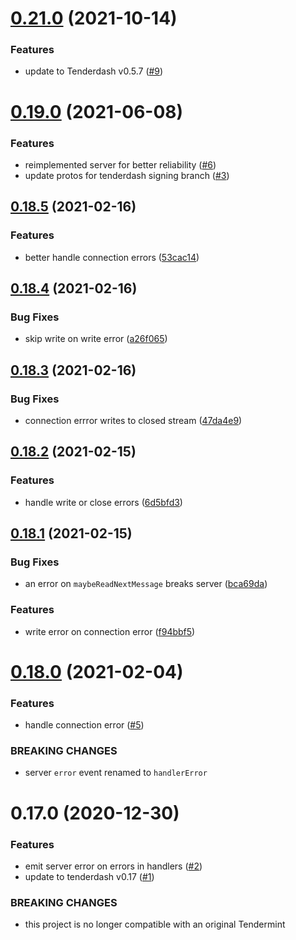 # [0.21.0](https://github.com/tendermint/js-abci/compare/v0.20.0...v0.21.0) (2021-10-14)


### Features

* update to Tenderdash v0.5.7 ([#9](https://github.com/dashevo/js-abci/issues/9))



# [0.19.0](https://github.com/tendermint/js-abci/compare/v0.18.5...v0.19.0) (2021-06-08)


### Features

* reimplemented server for better reliability ([#6](https://github.com/tendermint/js-abci/issues/6))
* update protos for tenderdash signing branch ([#3](https://github.com/tendermint/js-abci/issues/3))



## [0.18.5](https://github.com/tendermint/js-abci/compare/v0.18.3...v0.18.5) (2021-02-16)


### Features

* better handle connection errors ([53cac14](https://github.com/tendermint/js-abci/commit/53cac14b7bed6dced9712e8fd62e98b3d3d58a4b))



## [0.18.4](https://github.com/tendermint/js-abci/compare/v0.18.3...v0.18.4) (2021-02-16)


### Bug Fixes

* skip write on write error ([a26f065](https://github.com/tendermint/js-abci/commit/a26f06562b43f0caa440b2df354f322aa61a9fb2))



## [0.18.3](https://github.com/tendermint/js-abci/compare/v0.18.2...v0.18.3) (2021-02-16)


### Bug Fixes

* connection errror writes to closed stream ([47da4e9](https://github.com/tendermint/js-abci/commit/47da4e9233f8047781cf6f986bb5d4891d5af03e))



## [0.18.2](https://github.com/tendermint/js-abci/compare/v0.17.0...v0.18.2) (2021-02-15)


### Features

* handle write or close errors ([6d5bfd3](https://github.com/tendermint/js-abci/commit/6d5bfd3d44d205007a3e9e0f20246d3d06759bdc))



## [0.18.1](https://github.com/tendermint/js-abci/compare/v0.17.0...v0.18.1) (2021-02-15)


### Bug Fixes

* an error on `maybeReadNextMessage` breaks server ([bca69da](https://github.com/tendermint/js-abci/commit/bca69da512e9fcf8073e7957090f236db6e3c9e2))


### Features

* write error on connection error ([f94bbf5](https://github.com/tendermint/js-abci/commit/f94bbf578fd9219ef15575d1470e85bc45938543))



# [0.18.0](https://github.com/tendermint/js-abci/compare/v0.17.0...v0.18.0) (2021-02-04)


### Features

* handle connection error ([#5](https://github.com/tendermint/js-abci/issues/5))


### BREAKING CHANGES

* server `error` event renamed to `handlerError`



# 0.17.0 (2020-12-30)


### Features

* emit server error on errors in handlers ([#2](https://github.com/tendermint/js-abci/issues/2))
* update to tenderdash v0.17 ([#1](https://github.com/tendermint/js-abci/issues/1))


### BREAKING CHANGES

* this project is no longer compatible with an original Tendermint



